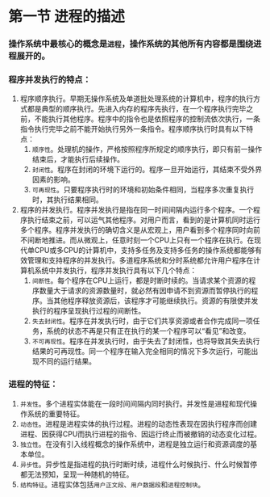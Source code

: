 # 第一节 进程的描述
### 操作系统中最核心的概念是`进程`，操作系统的其他所有内容都是围绕进程展开的。

### 程序并发执行的特点：
1. 程序顺序执行。早期无操作系统及单道批处理系统的计算机中，程序的执行方式都是典型的顺序执行。先进入内存的程序先执行，在一个程序执行完毕之前，不能执行其他程序。程序中的指令也是依照程序的控制流依次执行，一条指令执行完毕之前不能开始执行另外一条指令。程序顺序执行时具有以下特点：
   1. `顺序性`。处理机的操作，严格按照程序所规定的顺序执行，即只有前一操作结束后，才能执行后续操作。
   2. `封闭性`。程序在封闭的环境下运行的。程序一旦开始运行，其结束不受外界因素的影响。
   3. `可再现性`。只要程序执行时的环境和初始条件相同，当程序多次重复执行时，其执行结果相同。
2. 程序的并发执行。程序并发执行是指在同一时间间隔内运行多个程序。一个程序执行结束之前，可以运气其他程序。对用户而言，看到的是计算机同时运行多个程序。程序并发执行的确切含义是从宏观上，用户看到多个程序同时向前不间断地推进。而从微观上，任意时刻一个CPU上只有一个程序在执行。在现代单CPU或多CPU的计算机中，支持多任务及支持多任务的操作系统都能够有效管理和支持程序的并发执行。多道程序系统和分时系统都允许用户程序在计算机系统中并发执行，程序并发执行具有以下几个特点：
   1. `间断性`。每个程序在CPU上运行，都是时断时续的。当请求某个资源的程序数量大于请求的资源数量时，就必然有因申请不到资源而暂停执行的程序。当其他程序释放资源后，该程序才可能继续执行。资源的有限使并发执行的程序呈现执行过程的间断性。
   2. `失去封闭性`。程序在并发执行时，由于它们共享资源或者合作完成同一项任务，系统的状态不再是只有正在执行的某一个程序可以“看见”和改变。
   3. `不可再现性`。程序在并发执行时，由于失去了封闭性，也将导致其失去执行结果的可再现性。同一个程序在输入完全相同的情况下多次运行，可能出现不同的运行结果。

### 进程的特征：
1. `并发性`。多个进程实体能在一段时间间隔内同时执行。并发性是进程和现代操作系统的重要特征。
2. `动态性`。进程是进程实体的执行过程。进程的动态性表现在因执行程序而创建进程、因获得CPU而执行进程的指令、因运行终止而被撤销的动态变化过程。
3. `独立性`。在没有引入线程概念的操作系统中，进程是独立运行和资源调度的基本单位。
4. `异步性`。异步性是指进程的执行时断时续，进程什么时候执行、什么时候暂停都无法预知，呈现一种随机的特征。
5. `结构特征`。进程实体包括`用户正文段`、`用户数据段`和`进程控制块`。